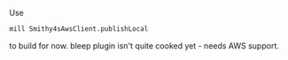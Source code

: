 Use  
```bash
mill Smithy4sAwsClient.publishLocal
```

to build for now. bleep plugin isn't quite cooked yet - needs AWS support. 